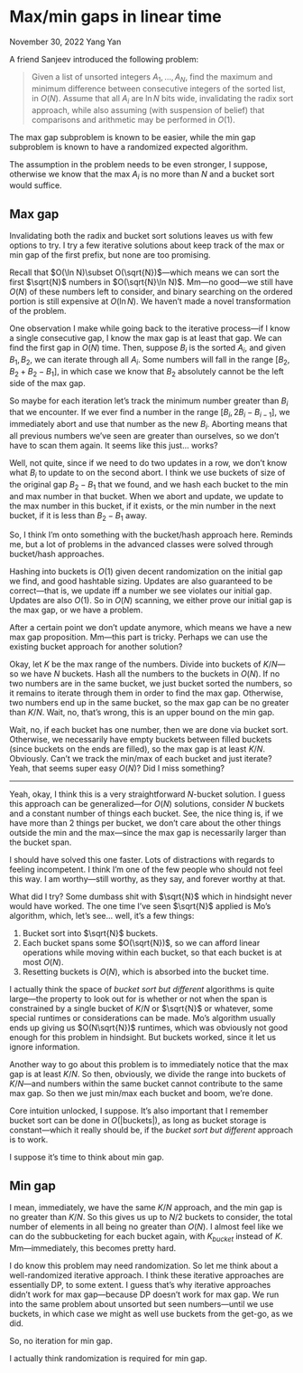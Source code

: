 # Max/min gaps in linear time

November 30, 2022
Yang Yan

A friend Sanjeev introduced the following problem:

> Given a list of unsorted integers $A_1,\ldots,A_N$, find the maximum and minimum difference between consecutive integers of the sorted list, in $O(N)$. Assume that all $A_i$ are $\ln N$ bits wide, invalidating the radix sort approach, while also assuming (with suspension of belief) that comparisons and arithmetic may be performed in $O(1)$.

The max gap subproblem is known to be easier, while the min gap subproblem is known to have a randomized expected algorithm.

The assumption in the problem needs to be even stronger, I suppose, otherwise we know that the max $A_i$ is no more than $N$ and a bucket sort would suffice.

## Max gap

Invalidating both the radix and bucket sort solutions leaves us with few options to try. I try a few iterative solutions about keep track of the max or min gap of the first prefix, but none are too promising.

Recall that $O(\ln N)\subset O(\sqrt{N})$—which means we can sort the first $\sqrt{N}$ numbers in $O(\sqrt{N}\ln N)$. Mm—no good—we still have $O(N)$ of these numbers left to consider, and binary searching on the ordered portion is still expensive at $O(\ln N)$. We haven’t made a novel transformation of the problem.

One observation I make while going back to the iterative process—if I know a single consecutive gap, I know the max gap is at least that gap. We can find the first gap in $O(N)$ time. Then, suppose $B_i$ is the sorted $A_i$, and given $B_1, B_2$, we can iterate through all $A_i$. Some numbers will fall in the range $[B_2, B_2+B_2-B_1]$, in which case we know that $B_2$ absolutely cannot be the left side of the max gap.

So maybe for each iteration let’s track the minimum number greater than $B_i$ that we encounter. If we ever find a number in the range $[B_i,2B_i-B_{i-1}]$, we immediately abort and use that number as the new $B_i$. Aborting means that all previous numbers we’ve seen are greater than ourselves, so we don’t have to scan them again. It seems like this just… works?

Well, not quite, since if we need to do two updates in a row, we don’t know what $B_i$ to update to on the second abort. I think we use buckets of size of the original gap $B_2-B_1$ that we found, and we hash each bucket to the min and max number in that bucket. When we abort and update, we update to the max number in this bucket, if it exists, or the min number in the next bucket, if it is less than $B_2-B_1$ away.

So, I think I’m onto something with the bucket/hash approach here. Reminds me, but a lot of problems in the advanced classes were solved through bucket/hash approaches.

Hashing into buckets is $O(1)$ given decent randomization on the initial gap we find, and good hashtable sizing. Updates are also guaranteed to be correct—that is, we update iff a number we see violates our initial gap. Updates are also $O(1)$. So in $O(N)$ scanning, we either prove our initial gap is the max gap, or we have a problem.

After a certain point we don’t update anymore, which means we have a new max gap proposition. Mm—this part is tricky. Perhaps we can use the existing bucket approach for another solution?

Okay, let $K$ be the max range of the numbers. Divide into buckets of $K/N$—so we have $N$ buckets. Hash all the numbers to the buckets in $O(N)$. If no two numbers are in the same bucket, we just bucket sorted the numbers, so it remains to iterate through them in order to find the max gap. Otherwise, two numbers end up in the same bucket, so the max gap can be no greater than $K/N$. Wait, no, that’s wrong, this is an upper bound on the min gap.

Wait, no, if each bucket has one number, then we are done via bucket sort. Otherwise, we necessarily have empty buckets between filled buckets (since buckets on the ends are filled), so the max gap is at least $K/N$. Obviously. Can’t we track the min/max of each bucket and just iterate? Yeah, that seems super easy $O(N)$? Did I miss something?

---

Yeah, okay, I think this is a very straightforward $N$-bucket solution. I guess this approach can be generalized—for $O(N)$ solutions, consider $N$ buckets and a constant number of things each bucket. See, the nice thing is, if we have more than $2$ things per bucket, we don’t care about the other things outside the min and the max—since the max gap is necessarily larger than the bucket span.

I should have solved this one faster. Lots of distractions with regards to feeling incompetent. I think I’m one of the few people who should not feel this way. I am worthy—still worthy, as they say, and forever worthy at that.

What did I try? Some dumbass shit with $\sqrt{N}$ which in hindsight never would have worked. The one time I’ve seen $\sqrt{N}$ applied is Mo’s algorithm, which, let’s see… well, it’s a few things:

1. Bucket sort into $\sqrt{N}$ buckets.
2. Each bucket spans some $O(\sqrt{N})$, so we can afford linear operations while moving within each bucket, so that each bucket is at most $O(N)$.
3. Resetting buckets is $O(N)$, which is absorbed into the bucket time.

I actually think the space of *bucket sort but different* algorithms is quite large—the property to look out for is whether or not when the span is constrained by a single bucket of $K/N$ or $\sqrt{N}$ or whatever, some special runtimes or considerations can be made. Mo’s algorithm usually ends up giving us $O(N\sqrt{N})$ runtimes, which was obviously not good enough for this problem in hindsight. But buckets worked, since it let us ignore information.

Another way to go about this problem is to immediately notice that the max gap is at least $K/N$. So then, obviously, we divide the range into buckets of $K/N$—and numbers within the same bucket cannot contribute to the same max gap. So then we just min/max each bucket and boom, we’re done.

Core intuition unlocked, I suppose. It’s also important that I remember bucket sort can be done in $O(|\text{buckets}|)$, as long as bucket storage is constant—which it really should be, if the *bucket sort but different* approach is to work.

I suppose it’s time to think about min gap.

## Min gap

I mean, immediately, we have the same $K/N$ approach, and the min gap is no greater than $K/N$. So this gives us up to $N/2$ buckets to consider, the total number of elements in all being no greater than $O(N)$. I almost feel like we can do the subbucketing for each bucket again, with $K_{bucket}$ instead of $K$. Mm—immediately, this becomes pretty hard.

I do know this problem may need randomization. So let me think about a well-randomized iterative approach. I think these iterative approaches are essentially DP, to some extent. I guess that’s why iterative approaches didn’t work for max gap—because DP doesn’t work for max gap. We run into the same problem about unsorted but seen numbers—until we use buckets, in which case we might as well use buckets from the get-go, as we did.

So, no iteration for min gap.

I actually think randomization is required for min gap.
